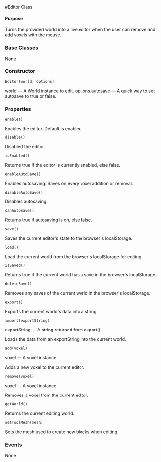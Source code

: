 #Editor Class

#### Purpose ####

Turns the provided world into a live editor when the user can remove and add voxels with the mouse.


### Base Classes ###

None


### Constructor ###

`Editor(world, options)`

world — A World instance to edit.
options.autosave — A quick way to set autosave to true or false.


### Properties ###

`enable()`

Enables the editor. Default is enabled.

`disable()`

Disabled the editor.

`isEnabled()`

Returns true if the editor is currently enabled, else false.

`enableAutoSave()`

Enables autosaving: Saves on every voxel addition or removal.

`disableAutoSave()`

Disables autosaving.

`canAutoSave()`

Returns true if autosaving is on, else false.

`save()`

Saves the current editor's state to the browser's localStorage.

`load()`

Load the current world from the browser's localStorage for editing.

`isSaved()`

Returns true if the current world has a save in the browser's localStorage.

`deleteSave()`

Removes any saves of the current world in the browser's localStorage.

`export()`

Exports the current world's data into a string.

`import(exportString)`

exportString — A string returned from export()

Loads the data from an exportString into the current world.

`add(voxel)`

voxel — A voxel instance.

Adds a new voxel to the current editor.

`remove(voxel)`

voxel — A voxel instance.

Removes a voxel from the current editor.

`getWorld()`

Returns the current editing world.

`setToolMesh(mesh)`

Sets the mesh used to create new blocks when editing.


### Events ###

None